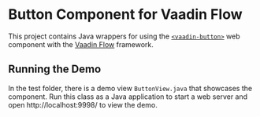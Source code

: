 # Button Component for Vaadin Flow

This project contains Java wrappers for using the [`<vaadin-button>`](https://github.com/vaadin/vaadin-button)
web component with the [Vaadin Flow](https://github.com/vaadin/flow) framework.

## Running the Demo

In the test folder, there is a demo view `ButtonView.java` that showcases the component.
Run this class as a Java application to start a web server and open http://localhost:9998/ to view the demo.
